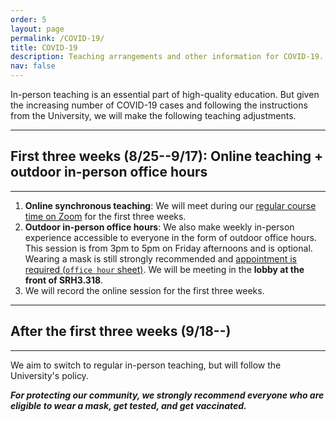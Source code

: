 ```yaml
---
order: 5
layout: page
permalink: /COVID-19/
title: COVID-19
description: Teaching arrangements and other information for COVID-19.
nav: false
---
```


In-person teaching is an essential part of high-quality education. But given the increasing number of COVID-19 cases and following the instructions from the University, we will make the following teaching adjustments.

---
## First three weeks (8/25--9/17): Online teaching + outdoor in-person office hours
---

1. **Online synchronous teaching**: We will meet during our [regular course time on Zoom](https://utexas.instructure.com/courses/1311365/external_tools/51041) for the first three weeks. 
2. **Outdoor in-person office hours**: We also make weekly in-person experience accessible to everyone in the form of outdoor office hours. This session is from 3pm to 5pm on Friday afternoons and is optional. Wearing a mask is still strongly recommended and [appointment is required (`office hour` sheet)](https://docs.google.com/spreadsheets/d/1dTtRQwt6XPxe62AXGHzdDKFAFL9LX7BB1R-M8kk95Sw/edit?usp=sharing). We will be meeting in the **lobby at the front of SRH3.318**.
3. We will record the online session for the first three weeks.

---
## After the first three weeks (9/18--)
---

We aim to switch to regular in-person teaching, but will follow the University's policy.

**_For protecting our community, we strongly recommend everyone who are eligible to wear a mask, get tested, and get vaccinated._**
